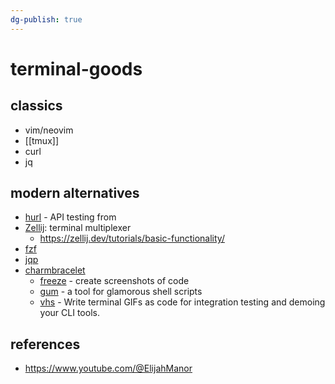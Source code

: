 ```yaml
---
dg-publish: true
---
```

# terminal-goods

## classics

- vim/neovim
- [[tmux]]
- curl
- jq

## modern alternatives

- [hurl](https://hurl.dev/) - API testing from
- [Zellij](https://zellij.dev/): terminal multiplexer
	- https://zellij.dev/tutorials/basic-functionality/
- [fzf](https://github.com/junegunn/fzf)
- [jqp](https://github.com/noahgorstein/jqp)
- [charmbracelet]()
    - [freeze](https://github.com/charmbracelet/freeze) - create screenshots of code
    - [gum](https://github.com/charmbracelet/gum) - a tool for glamorous shell scripts
    - [vhs](https://github.com/charmbracelet/vhs) - Write terminal GIFs as code for integration testing and demoing your CLI tools.

## references

- <https://www.youtube.com/@ElijahManor>